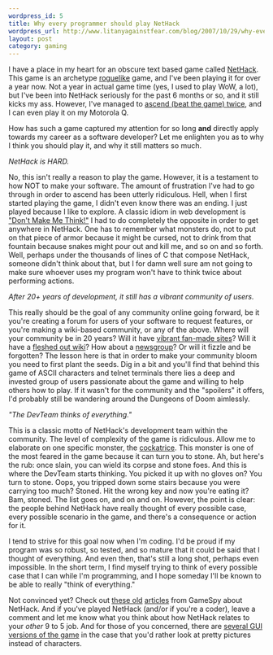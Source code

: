 ```yaml
--- 
wordpress_id: 5
title: Why every programmer should play NetHack
wordpress_url: http://www.litanyagainstfear.com/blog/2007/10/29/why-every-programmer-should-play-nethack/
layout: post
category: gaming
---
```


I have a place in my heart for an obscure text based game called <a href="http://www.nethack.org/" title="nethack.org" target="_blank">NetHack</a>. This game is an archetype <a href="http://en.wikipedia.org/wiki/Roguelike" title="Wikipedia entry on Roguelike." target="_blank">roguelike</a> game, and I've been playing it for over a year now. Not a year in actual game time (yes, I used to play WoW, a lot), but I've been into NetHack seriously for the past 6 months or so, and it still kicks my ass. However, I've managed to <a href="http://alt.org/nethack/player-stats.php?player=DoctorNick" title="My Stats">ascend (beat the game) twice</a>, and I can even play it on my Motorola Q.

How has such a game captured my attention for so long <strong>and</strong> directly apply towards my career as a software developer? Let me enlighten you as to why I think you should play it, and why it still matters so much.

*NetHack is HARD.*

No, this isn't really a reason to play the game. However, it is a testament to how NOT to make your software. The amount of frustration I've had to go through in order to ascend has been utterly ridiculous. Hell, when I first started playing the game, I didn't even know there was an ending. I just played because I like to explore. A classic idiom in web development is <a href="http://www.sensible.com/chapter.html" title="Don't Make me think!" target="_blank">"Don't Make Me Think!"</a> I had to do completely the opposite in order to get anywhere in NetHack. One has to remember what monsters do, not to put on that piece of armor because it might be cursed, not to drink from that fountain because snakes might pour out and kill me, and so on and so forth. Well, perhaps under the thousands of lines of C that compose NetHack, someone didn't think about that, but I for damn well sure am not going to make sure whoever uses my program won't have to think twice about performing actions.

*After 20+ years of development, it still has a vibrant community of users.*

This really should be the goal of any community online going forward, be it you're creating a forum for users of your software to request features, or you're making a wiki-based community, or any of the above. Where will your community be in 20 years? Will it have <a href="http://alt.org/nethack/">vibrant fan-made sites</a>? Will it have a <a href="http://nethack.wikia.com">fleshed out wiki</a>? How about a <a href="http://groups.google.com/group/rec.games.roguelike.nethack/topics">newsgroup</a>? Or will it fizzle and be forgotten? The lesson here is that in order to make your community bloom you need to first plant the seeds.  Dig in a bit and you'll find that behind this game of ASCII characters and telnet terminals there lies a deep and invested group of users passionate about the game and willing to help others how to play. If it wasn't for the community and the "spoilers" it offers, I'd probably still be wandering around the Dungeons of Doom aimlessly.

*"The DevTeam thinks of everything."*

This is a classic motto of NetHack's development team within the community. The level of complexity of the game is ridiculous. Allow me to elaborate on one specific monster, the <a href="http://en.wikipedia.org/wiki/Cockatrice">cockatrice</a>. This monster is one of the most feared in the game because it can turn you to stone. Ah, but here's the rub: once slain, you can wield its corpse and stone foes. And this is where the DevTeam starts thinking. You picked it up with no gloves on? You turn to stone. Oops, you tripped down some stairs because you were carrying too much? Stoned. Hit the wrong key and now you're eating it? Bam, stoned. The list goes on, and on and on. However, the point is clear: the people behind NetHack have really thought of every possible case, every possible scenario in the game, and there's a consequence or action for it.

I tend to strive for this goal now when I'm coding. I'd be proud if my program was so robust, so tested, and so mature that it could be said that I thought of everything. And even then, that's still a long shot, perhaps even impossible. In the short term, I find myself trying to think of every possible case that I can while I'm programming, and I hope someday I'll be known to be able to really "think of everything."

Not convinced yet? Check out <a href="http://archive.gamespy.com/legacy/fargo/nethack_a.shtm" target="_blank">these old</a> <a href="http://archive.gamespy.com/legacy/halloffame/nethack_a.shtm" target="_blank">articles</a> from GameSpy about NetHack.  And if you've played NetHack (and/or if you're a coder), leave a comment and let me know what you think about how NetHack relates to your <em>other </em>9 to 5 job. And for those of you concerned, there are <a href="http://nethack.wikia.com/wiki/Graphical_user_interface">several GUI versions of the game</a> in the case that you'd rather look at pretty pictures instead of characters.
